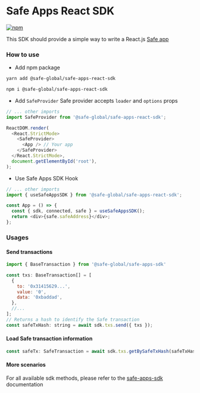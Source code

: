 # Safe Apps React SDK

[![npm](https://img.shields.io/npm/v/@safe-global/safe-apps-react-sdk)](https://www.npmjs.com/package/@safe-global/safe-apps-react-sdk)

This SDK should provide a simple way to write a React.js [Safe app](https://docs.safe.global/learn/safe-apps)

### How to use

- Add npm package

```bash
yarn add @safe-global/safe-apps-react-sdk

npm i @safe-global/safe-apps-react-sdk
```

- Add `SafeProvider`
  Safe provider accepts `loader` and `options` props

```js
// ... other imports
import SafeProvider from '@safe-global/safe-apps-react-sdk';

ReactDOM.render(
  <React.StrictMode>
    <SafeProvider>
      <App /> // Your app
    </SafeProvider>
  </React.StrictMode>,
  document.getElementById('root'),
);
```

- Use Safe Apps SDK Hook

```js
// ... other imports
import { useSafeAppsSDK } from '@safe-global/safe-apps-react-sdk';

const App = () => {
  const { sdk, connected, safe } = useSafeAppsSDK();
  return <div>{safe.safeAddress}</div>;
};
```

### Usages

#### Send transactions

```js
import { BaseTransaction } from '@safe-global/safe-apps-sdk'

const txs: BaseTransaction[] = [
  {
    to: '0x31415629...',
    value: '0',
    data: '0xbaddad',
  },
  //...
];
// Returns a hash to identify the Safe transaction
const safeTxHash: string = await sdk.txs.send({ txs });
```

#### Load Safe transaction information

```js
const safeTx: SafeTransaction = await sdk.txs.getBySafeTxHash(safeTxHash);
```

#### More scenarios

For all available sdk methods, please refer to the [safe-apps-sdk](https://github.com/safe-global/safe-apps-sdk/tree/main/packages/safe-apps-sdk) documentation
